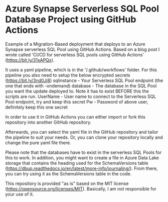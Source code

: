 # Azure Synapse Serverless SQL Pool Database Project using GitHub Actions

Example of a Migration-Based deployment that deploys to an Azure Synapse serverless SQL Pool using GitHub Actions. Based on a blog post I wrote called 'CI/CD for serverless SQL pools using GitHub Actions' (https://bit.ly/31sAPQx).

It uses a yaml pipeline, which is in the '/.github/workflows' folder. For this pipeline you also need to setup the below encrypted secrets (https://bit.ly/3nd0Jj8)
  sqlinstance - Your Serverless SQL Pool endpoint (the one that ends with -ondemand)
  database - The database in the SQL Pool you want the update deployed to. Note it has to exist BEFORE this the scripts are run.
  UserName - User name to connect to the Serverless SQL Pool endpoint, try and keep this secret
  Pw - Password of above user, definitely keep this one secret

In order to use it in GitHub Actions you can either import or fork this repository into another GitHub repository.

Afterwards, you can select the yaml file in the GitHub repository and tailor the pipeline to suit your needs. Or, you can clone your repository locally and change the pure yaml file there.

Please note that the databases have to exist in the serverless SQL Pools for this to work. In addition, you might want to create a file in Azure Data Lake storage that contains the heading used for the SchemaVersions table (https://dbup.readthedocs.io/en/latest/more-info/journaling/). From there, you can try using it as the SchemaVersions table in the code.

This repository is provided "as is" based on the MIT license (https://opensource.org/licenses/MIT). Basically, I am not responsible for your use of it.
